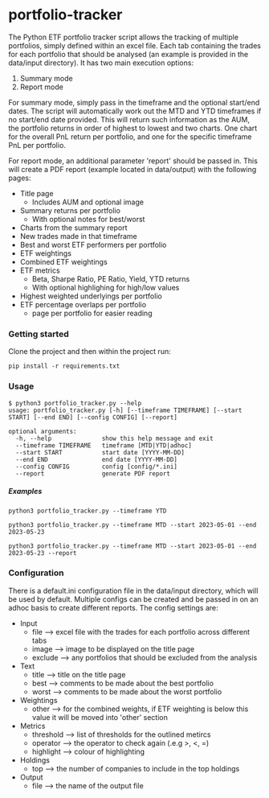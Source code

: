 # portfolio-tracker
The Python ETF portfolio tracker script allows the tracking of multiple portfolios, simply defined within an excel file.
Each tab containing the trades for each portfolio that should be analysed (an example is provided in the data/input directory).
It has two main execution options:
1) Summary mode
2) Report mode

For summary mode, simply pass in the timeframe and the optional start/end dates.
The script will automatically work out the MTD and YTD timeframes if no start/end date provided.
This will return such information as the AUM, the portfolio returns in order of highest to lowest and two charts.
One chart for the overall PnL return per portfolio, and one for the specific timeframe PnL per portfolio.

For report mode, an additional parameter 'report' should be passed in.
This will create a PDF report (example located in data/output) with the following pages:
- Title page
  - Includes AUM and optional image
- Summary returns per portfolio
  - With optional notes for best/worst
- Charts from the summary report
- New trades made in that timeframe
- Best and worst ETF performers per portfolio
- ETF weightings
- Combined ETF weightings
- ETF metrics
  - Beta, Sharpe Ratio, PE Ratio, Yield, YTD returns
  - With optional highlighing for high/low values
- Highest weighted underlyings per portfolio
- ETF percentage overlaps per portfolio
  - page per portfolio for easier reading

### Getting started
Clone the project and then within the project run:
```
pip install -r requirements.txt
```

### Usage
```
$ python3 portfolio_tracker.py --help
usage: portfolio_tracker.py [-h] [--timeframe TIMEFRAME] [--start START] [--end END] [--config CONFIG] [--report]

optional arguments:
  -h, --help              show this help message and exit
  --timeframe TIMEFRAME   timeframe [MTD|YTD|adhoc]
  --start START           start date [YYYY-MM-DD]
  --end END               end date [YYYY-MM-DD]
  --config CONFIG         config [config/*.ini]
  --report                generate PDF report
```

##### Examples
```
python3 portfolio_tracker.py --timeframe YTD

python3 portfolio_tracker.py --timeframe MTD --start 2023-05-01 --end 2023-05-23

python3 portfolio_tracker.py --timeframe MTD --start 2023-05-01 --end 2023-05-23 --report
```

### Configuration
There is a default.ini configuration file in the data/input directory, which will be used by default.
Multiple configs can be created and be passed in on an adhoc basis to create different reports.
The config settings are:
- Input
  - file --> excel file with the trades for each portfolio across different tabs
  - image --> image to be displayed on the title page
  - exclude --> any portfolios that should be excluded from the analysis
- Text
  - title --> title on the title page
  - best --> comments to be made about the best portfolio
  - worst --> comments to be made about the worst portfolio
- Weightings
  - other --> for the combined weights, if ETF weighting is below this value it will be moved into 'other' section
- Metrics
  - threshold --> list of thresholds for the outlined metircs
  - operator --> the operator to check again (.e.g >, <, =)
  - highlight --> colour of highlighting
- Holdings
  - top --> the number of companies to include in the top holdings
- Output
  - file --> the name of the output file
